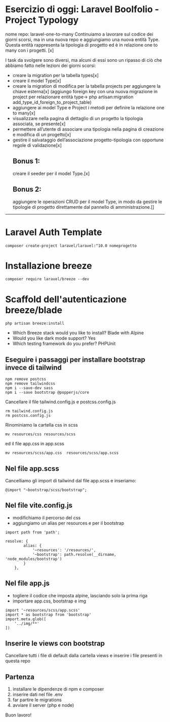 # Esercizio di oggi: Laravel Boolfolio - Project Typology

nome repo: laravel-one-to-many
Continuiamo a lavorare sul codice dei giorni scorsi, ma in una nuova repo e aggiungiamo una nuova entità Type. Questa entità rappresenta la tipologia di progetto ed è in relazione one to many con i progetti. [x]

I task da svolgere sono diversi, ma alcuni di essi sono un ripasso di ciò che abbiamo fatto nelle lezioni dei giorni scorsi:

-   creare la migration per la tabella types[x]
-   creare il model Type[x]
-   creare la migration di modifica per la tabella projects per aggiungere la chiave esterna[x] (aggiungo foreign key con una nuova migrazione in project per relazionare entità type-> php artisan:migration add_type_id_foreign_to_project_table)
-   aggiungere ai model Type e Project i metodi per definire la relazione one to many[x]
-   visualizzare nella pagina di dettaglio di un progetto la tipologia associata, se presente[x]
-   permettere all’utente di associare una tipologia nella pagina di creazione e modifica di un progetto[x]
-   gestire il salvataggio dell’associazione progetto-tipologia con opportune regole di validazione[x]
    ## Bonus 1:
    creare il seeder per il model Type.[x]
    ## Bonus 2:
    aggiungere le operazioni CRUD per il model Type, in modo da gestire le tipologie di progetto direttamente dal pannello di amministrazione.[]

---

# Laravel Auth Template

```
composer create-project laravel/laravel:^10.0 nomeprogetto
```

# Installazione breeze

```
composer require laravel/breeze --dev
```

# Scaffold dell'autenticazione breeze/blade

```
php artisan breeze:install
```

-   Which Breeze stack would you like to install? Blade with Alpine
-   Would you like dark mode support? Yes
-   Which testing framework do you prefer? PHPUnit

## Eseguire i passaggi per installare bootstrap invece di tailwind

```
npm remove postcss
npm remove tailwindcss
npm i --save-dev sass
npm i --save bootstrap @popperjs/core
```

Cancellare il file tailwind.config.js e postcss.config.js

```
rm tailwind.config.js
rm postcss.config.js
```

Rinominiamo la cartella css in scss

```
mv resources/css resources/scss
```

ed il file app.css in app.scss

```
mv resources/scss/app.css  resources/scss/app.scss
```

## Nel file app.scss

Cancelliamo gli import di tailwind dal file app.scss e inseriamo:

```
@import "~bootstrap/scss/bootstrap";
```

## Nel file vite.config.js

-   modifichiamo il percorso del css
-   aggiungiamo un alias per resources e per il bootstrap

```
import path from 'path';

resolve: {
        alias: {
            '~resources': '/resources/',
            '~bootstrap': path.resolve(__dirname, 'node_modules/bootstrap')
        }
    },
```

## Nel file app.js

-   togliere il codice che imposta alpine, lasciando solo la prima riga
-   importare app.css, bootstrap e img

```
import '~resources/scss/app.scss'
import * as bootstrap from 'bootstrap'
import.meta.glob([
    '../img/**'
])
```

## Inserire le views con bootstrap

Cancellare tutti i file di default dalla cartella views e inserire i file presenti in questa repo

## Partenza

1. installare le dipendenze di npm e composer
2. inserire dati nel file .env
3. far partire le migrations
4. avviare il server (php e node)

Buon lavoro!
